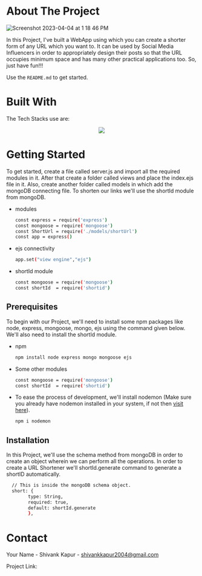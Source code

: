 <!-- ABOUT THE PROJECT -->
# About The Project
![Screenshot 2023-04-04 at 1 18 46 PM](https://user-images.githubusercontent.com/115289871/229724501-a173edf5-d2ba-4d9e-8f2e-9ade7d1ddbec.png)



In this Project, I've built a WebApp using which you can create a shorter form of any URL which you want to. It can be used by Social Media Influencers in order to appropriately design their posts so that the URL occupies minimum space and has many other practical applications too. So, just have fun!!!



Use the `README.md` to get started.




# Built With

The Tech Stacks use are:

<div align="center">
<a href="https://skillicons.dev">
    <img src="https://skillicons.dev/icons?i=mongodb,expressjs,nodejs,js,bootstrap,ejs" />
</a>
</div>




<!-- GETTING STARTED -->
# Getting Started

To get started, create a file called server.js and import all the required modules in it. After that create a folder called views and place the index.ejs file in it. Also, create another folder called models in which add the mongoDB connecting file. To shorten our links we'll use the shortId module from mongoDB.


* modules

  ```sh
  const express = require('express')
  const mongoose = require('mongoose')
  const ShortUrl = require('./models/shortUrl')
  const app = express()
  ```

* ejs connectivity

  ```sh
  app.set("view engine","ejs")
  ```
  
* shortId module

  ```sh
  const mongoose = require('mongoose')
  const shortId  = require('shortid')
  ```

## Prerequisites

To begin with our Project, we'll need to install some npm packages like node, express, mongoose, mongo, ejs using the command given below. We'll also need to install the shortId module.


* npm

  ```sh
  npm install node express mongo mongoose ejs
  ```


* Some other modules

  ```sh
  const mongoose = require('mongoose')
  const shortId  = require('shortid')
  ```
  
  
* To ease the process of development, we'll install nodemon (Make sure you already have nodemon installed in your system, if not then [visit here](https://nodemon.io/)).

  ```sh
  npm i nodemon
  ```

## Installation

In this Project, we'll use the schema method from mongoDB in order to create an object wherein we can perform all the operations.
In order to create a URL Shortener we'll shortId.generate command to generate a shortID automatically.


```sh
  // This is inside the mongoDB schema object.
  short: {
        type: String,
        required: true,
        default: shortId.generate
        },
  ```









<!-- CONTACT -->
# Contact

Your Name - Shivank Kapur - shivankkapur2004@gmail.com

Project Link: 
